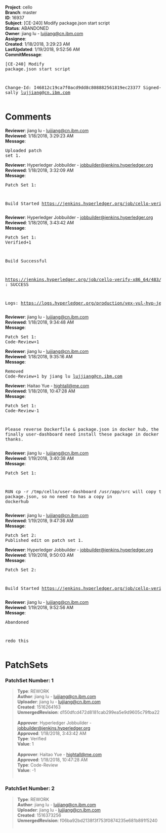<strong>Project</strong>: cello<br><strong>Branch</strong>: master<br><strong>ID</strong>: 16937<br><strong>Subject</strong>: [CE-240] Modify package.json start script<br><strong>Status</strong>: ABANDONED<br><strong>Owner</strong>: jiang lu - lujjiang@cn.ibm.com<br><strong>Assignee</strong>:<br><strong>Created</strong>: 1/18/2018, 3:29:23 AM<br><strong>LastUpdated</strong>: 1/19/2018, 9:52:56 AM<br><strong>CommitMessage</strong>:<br><pre>[CE-240] Modify package.json start script

Change-Id: I46812c19ca7f0acd9dd8c808882561819ec23377
Signed-off-by: sally <lujjiang@cn.ibm.com>
</pre><h1>Comments</h1><strong>Reviewer</strong>: jiang lu - lujjiang@cn.ibm.com<br><strong>Reviewed</strong>: 1/18/2018, 3:29:23 AM<br><strong>Message</strong>: <pre>Uploaded patch set 1.</pre><strong>Reviewer</strong>: Hyperledger Jobbuilder - jobbuilder@jenkins.hyperledger.org<br><strong>Reviewed</strong>: 1/18/2018, 3:32:09 AM<br><strong>Message</strong>: <pre>Patch Set 1:

Build Started https://jenkins.hyperledger.org/job/cello-verify-x86_64/483/</pre><strong>Reviewer</strong>: Hyperledger Jobbuilder - jobbuilder@jenkins.hyperledger.org<br><strong>Reviewed</strong>: 1/18/2018, 3:43:42 AM<br><strong>Message</strong>: <pre>Patch Set 1: Verified+1

Build Successful 

https://jenkins.hyperledger.org/job/cello-verify-x86_64/483/ : SUCCESS

Logs: https://logs.hyperledger.org/production/vex-yul-hyp-jenkins-3/cello-verify-x86_64/483</pre><strong>Reviewer</strong>: jiang lu - lujjiang@cn.ibm.com<br><strong>Reviewed</strong>: 1/18/2018, 9:34:48 AM<br><strong>Message</strong>: <pre>Patch Set 1: Code-Review+1</pre><strong>Reviewer</strong>: jiang lu - lujjiang@cn.ibm.com<br><strong>Reviewed</strong>: 1/18/2018, 9:35:16 AM<br><strong>Message</strong>: <pre>Removed Code-Review+1 by jiang lu <lujjiang@cn.ibm.com>
</pre><strong>Reviewer</strong>: Haitao Yue - hightall@me.com<br><strong>Reviewed</strong>: 1/18/2018, 10:47:28 AM<br><strong>Message</strong>: <pre>Patch Set 1: Code-Review-1

Please reverse Dockerfile & package.json in docker hub, the finally user-dashboard need install these package in docker image, thanks.</pre><strong>Reviewer</strong>: jiang lu - lujjiang@cn.ibm.com<br><strong>Reviewed</strong>: 1/19/2018, 3:40:38 AM<br><strong>Message</strong>: <pre>Patch Set 1:

RUN cp -r /tmp/cello/user-dashboard /usr/app/src will copy the package.json, so no need to has a copy in dockerhub</pre><strong>Reviewer</strong>: jiang lu - lujjiang@cn.ibm.com<br><strong>Reviewed</strong>: 1/19/2018, 9:47:36 AM<br><strong>Message</strong>: <pre>Patch Set 2: Published edit on patch set 1.</pre><strong>Reviewer</strong>: Hyperledger Jobbuilder - jobbuilder@jenkins.hyperledger.org<br><strong>Reviewed</strong>: 1/19/2018, 9:50:03 AM<br><strong>Message</strong>: <pre>Patch Set 2:

Build Started https://jenkins.hyperledger.org/job/cello-verify-x86_64/500/</pre><strong>Reviewer</strong>: jiang lu - lujjiang@cn.ibm.com<br><strong>Reviewed</strong>: 1/19/2018, 9:52:56 AM<br><strong>Message</strong>: <pre>Abandoned

redo this</pre><h1>PatchSets</h1><h3>PatchSet Number: 1</h3><blockquote><strong>Type</strong>: REWORK<br><strong>Author</strong>: jiang lu - lujjiang@cn.ibm.com<br><strong>Uploader</strong>: jiang lu - lujjiang@cn.ibm.com<br><strong>Created</strong>: 1516264163<br><strong>UnmergedRevision</strong>: d150dfcd472d8181cab299ea5e9d9605c79fba22<br><br><strong>Approver</strong>: Hyperledger Jobbuilder - jobbuilder@jenkins.hyperledger.org<br><strong>Approved</strong>: 1/18/2018, 3:43:42 AM<br><strong>Type</strong>: Verified<br><strong>Value</strong>: 1<br><br><strong>Approver</strong>: Haitao Yue - hightall@me.com<br><strong>Approved</strong>: 1/18/2018, 10:47:28 AM<br><strong>Type</strong>: Code-Review<br><strong>Value</strong>: -1<br><br></blockquote><h3>PatchSet Number: 2</h3><blockquote><strong>Type</strong>: REWORK<br><strong>Author</strong>: jiang lu - lujjiang@cn.ibm.com<br><strong>Uploader</strong>: jiang lu - lujjiang@cn.ibm.com<br><strong>Created</strong>: 1516373256<br><strong>UnmergedRevision</strong>: f06ba92bd2138f3f753f0874235e681b891f5240<br><br></blockquote>